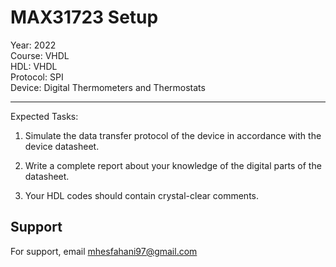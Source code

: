 # MAX31723 Setup

Year: 2022  
Course: VHDL  
HDL: VHDL  
Protocol: SPI   
Device: Digital Thermometers and Thermostats
****
Expected Tasks:

1. Simulate the data transfer protocol of the device in accordance with the device datasheet.
 
2. Write a complete report about your knowledge of the digital parts of the datasheet.

3. Your HDL codes should contain crystal-clear comments.
## Support

For support, email mhesfahani97@gmail.com
